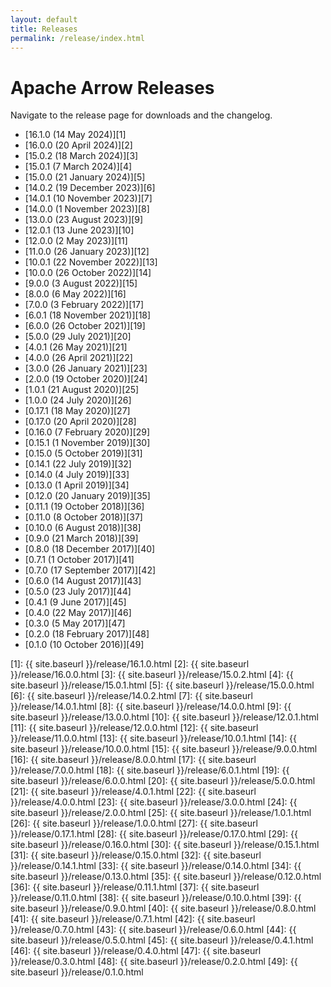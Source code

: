 ```yaml
---
layout: default
title: Releases
permalink: /release/index.html
---
```

<!--
{% comment %}
Licensed to the Apache Software Foundation (ASF) under one or more
contributor license agreements.  See the NOTICE file distributed with
this work for additional information regarding copyright ownership.
The ASF licenses this file to you under the Apache License, Version 2.0
(the "License"); you may not use this file except in compliance with
the License.  You may obtain a copy of the License at

http://www.apache.org/licenses/LICENSE-2.0

Unless required by applicable law or agreed to in writing, software
distributed under the License is distributed on an "AS IS" BASIS,
WITHOUT WARRANTIES OR CONDITIONS OF ANY KIND, either express or implied.
See the License for the specific language governing permissions and
limitations under the License.
{% endcomment %}
-->

# Apache Arrow Releases

Navigate to the release page for downloads and the changelog.

* [16.1.0 (14 May 2024)][1]
* [16.0.0 (20 April 2024)][2]
* [15.0.2 (18 March 2024)][3]
* [15.0.1 (7 March 2024)][4]
* [15.0.0 (21 January 2024)][5]
* [14.0.2 (19 December 2023)][6]
* [14.0.1 (10 November 2023)][7]
* [14.0.0 (1 November 2023)][8]
* [13.0.0 (23 August 2023)][9]
* [12.0.1 (13 June 2023)][10]
* [12.0.0 (2 May 2023)][11]
* [11.0.0 (26 January 2023)][12]
* [10.0.1 (22 November 2022)][13]
* [10.0.0 (26 October 2022)][14]
* [9.0.0 (3 August 2022)][15]
* [8.0.0 (6 May 2022)][16]
* [7.0.0 (3 February 2022)][17]
* [6.0.1 (18 November 2021)][18]
* [6.0.0 (26 October 2021)][19]
* [5.0.0 (29 July 2021)][20]
* [4.0.1 (26 May 2021)][21]
* [4.0.0 (26 April 2021)][22]
* [3.0.0 (26 January 2021)][23]
* [2.0.0 (19 October 2020)][24]
* [1.0.1 (21 August 2020)][25]
* [1.0.0 (24 July 2020)][26]
* [0.17.1 (18 May 2020)][27]
* [0.17.0 (20 April 2020)][28]
* [0.16.0 (7 February 2020)][29]
* [0.15.1 (1 November 2019)][30]
* [0.15.0 (5 October 2019)][31]
* [0.14.1 (22 July 2019)][32]
* [0.14.0 (4 July 2019)][33]
* [0.13.0 (1 April 2019)][34]
* [0.12.0 (20 January 2019)][35]
* [0.11.1 (19 October 2018)][36]
* [0.11.0 (8 October 2018)][37]
* [0.10.0 (6 August 2018)][38]
* [0.9.0 (21 March 2018)][39]
* [0.8.0 (18 December 2017)][40]
* [0.7.1 (1 October 2017)][41]
* [0.7.0 (17 September 2017)][42]
* [0.6.0 (14 August 2017)][43]
* [0.5.0 (23 July 2017)][44]
* [0.4.1 (9 June 2017)][45]
* [0.4.0 (22 May 2017)][46]
* [0.3.0 (5 May 2017)][47]
* [0.2.0 (18 February 2017)][48]
* [0.1.0 (10 October 2016)][49]

[1]: {{ site.baseurl }}/release/16.1.0.html
[2]: {{ site.baseurl }}/release/16.0.0.html
[3]: {{ site.baseurl }}/release/15.0.2.html
[4]: {{ site.baseurl }}/release/15.0.1.html
[5]: {{ site.baseurl }}/release/15.0.0.html
[6]: {{ site.baseurl }}/release/14.0.2.html
[7]: {{ site.baseurl }}/release/14.0.1.html
[8]: {{ site.baseurl }}/release/14.0.0.html
[9]: {{ site.baseurl }}/release/13.0.0.html
[10]: {{ site.baseurl }}/release/12.0.1.html
[11]: {{ site.baseurl }}/release/12.0.0.html
[12]: {{ site.baseurl }}/release/11.0.0.html
[13]: {{ site.baseurl }}/release/10.0.1.html
[14]: {{ site.baseurl }}/release/10.0.0.html
[15]: {{ site.baseurl }}/release/9.0.0.html
[16]: {{ site.baseurl }}/release/8.0.0.html
[17]: {{ site.baseurl }}/release/7.0.0.html
[18]: {{ site.baseurl }}/release/6.0.1.html
[19]: {{ site.baseurl }}/release/6.0.0.html
[20]: {{ site.baseurl }}/release/5.0.0.html
[21]: {{ site.baseurl }}/release/4.0.1.html
[22]: {{ site.baseurl }}/release/4.0.0.html
[23]: {{ site.baseurl }}/release/3.0.0.html
[24]: {{ site.baseurl }}/release/2.0.0.html
[25]: {{ site.baseurl }}/release/1.0.1.html
[26]: {{ site.baseurl }}/release/1.0.0.html
[27]: {{ site.baseurl }}/release/0.17.1.html
[28]: {{ site.baseurl }}/release/0.17.0.html
[29]: {{ site.baseurl }}/release/0.16.0.html
[30]: {{ site.baseurl }}/release/0.15.1.html
[31]: {{ site.baseurl }}/release/0.15.0.html
[32]: {{ site.baseurl }}/release/0.14.1.html
[33]: {{ site.baseurl }}/release/0.14.0.html
[34]: {{ site.baseurl }}/release/0.13.0.html
[35]: {{ site.baseurl }}/release/0.12.0.html
[36]: {{ site.baseurl }}/release/0.11.1.html
[37]: {{ site.baseurl }}/release/0.11.0.html
[38]: {{ site.baseurl }}/release/0.10.0.html
[39]: {{ site.baseurl }}/release/0.9.0.html
[40]: {{ site.baseurl }}/release/0.8.0.html
[41]: {{ site.baseurl }}/release/0.7.1.html
[42]: {{ site.baseurl }}/release/0.7.0.html
[43]: {{ site.baseurl }}/release/0.6.0.html
[44]: {{ site.baseurl }}/release/0.5.0.html
[45]: {{ site.baseurl }}/release/0.4.1.html
[46]: {{ site.baseurl }}/release/0.4.0.html
[47]: {{ site.baseurl }}/release/0.3.0.html
[48]: {{ site.baseurl }}/release/0.2.0.html
[49]: {{ site.baseurl }}/release/0.1.0.html
